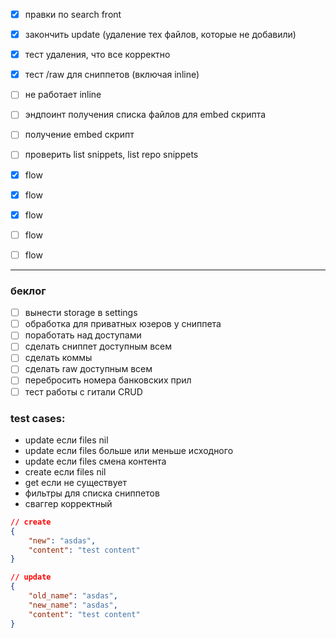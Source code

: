 - [x] правки по search front

- [x] закончить update (удаление тех файлов, которые не добавили)
- [x] тест удаления, что все корректно
- [x] тест /raw для сниппетов (включая inline)
- [ ] не работает inline
- [ ] эндпоинт получения списка файлов для embed скрипта
- [ ] получение embed скрипт
- [ ] проверить list snippets, list repo snippets


- [x] flow 
- [x] flow 
- [x] flow 
- [ ] flow 
- [ ] flow 

---
### беклог
- [ ] вынести storage в settings
- [ ] обработка для приватных юзеров у сниппета
- [ ] поработать над доступами
- [ ] сделать сниппет доступным всем
- [ ] сделать коммы
- [ ] сделать raw доступным всем
- [ ] перебросить номера банковских прил
- [ ] тест работы с гитали CRUD

### test cases:
- update если files nil
- update если files больше или меньше исходного
- update если files смена контента
- create если files nil
- get если не существует
- фильтры для списка сниппетов
- сваггер корректный

```json
// create
{
	"new": "asdas",
	"content": "test content"
}

// update
{
	"old_name": "asdas",
	"new_name": "asdas",
	"content": "test content"
}
```